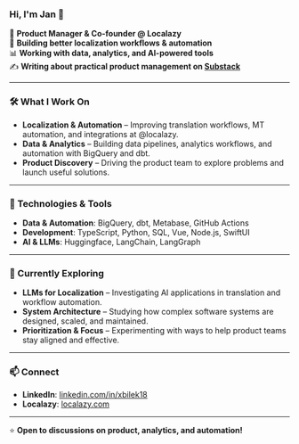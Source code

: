 ### Hi, I'm Jan 👋  

🚀 **Product Manager & Co-founder @ Localazy**  
🔎 **Building better localization workflows & automation**  
📊 **Working with data, analytics, and AI-powered tools**  
✍️ **Writing about practical product management on [Substack](https://realproductwork.substack.com)**  

---
### 🛠️ What I Work On  
- **Localization & Automation** – Improving translation workflows, MT automation, and integrations at @localazy.  
- **Data & Analytics** – Building data pipelines, analytics workflows, and automation with BigQuery and dbt.  
- **Product Discovery** – Driving the product team to explore problems and launch useful solutions.

---
### 🔧 Technologies & Tools  
- **Data & Automation**: BigQuery, dbt, Metabase, GitHub Actions  
- **Development**: TypeScript, Python, SQL, Vue, Node.js, SwiftUI  
- **AI & LLMs**: Huggingface, LangChain, LangGraph

---

### 🌱 Currently Exploring  
- **LLMs for Localization** – Investigating AI applications in translation and workflow automation.  
- **System Architecture** – Studying how complex software systems are designed, scaled, and maintained.
- **Prioritization & Focus** – Experimenting with ways to help product teams stay aligned and effective.  

---

### 📫 Connect  
- **LinkedIn**: [linkedin.com/in/xbilek18](https://www.linkedin.com/in/xbilek18/)
- **Localazy**: [localazy.com](https://localazy.com)  

---

⭐ **Open to discussions on product, analytics, and automation!**  
